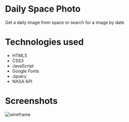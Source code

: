 # Daily Space Photo

Get a daily image from space or search for a image by date

# Technologies used 

- HTML5
- CSS3
- JavaScript
- Google Fonts
- Jquery 
- NASA API

# Screenshots 
![wireframe](spaceimagewireframe.png)